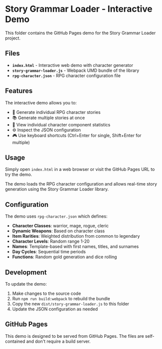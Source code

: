 # Story Grammar Loader - Interactive Demo

This folder contains the GitHub Pages demo for the Story Grammar Loader project.

## Files

- **`index.html`** - Interactive web demo with character generator
- **`story-grammar-loader.js`** - Webpack UMD bundle of the library
- **`rpg-character.json`** - RPG character configuration file

## Features

The interactive demo allows you to:

- 🎲 Generate individual RPG character stories
- 📚 Generate multiple stories at once
- 🎯 View individual character component statistics
- ⚙️ Inspect the JSON configuration
- 🎮 Use keyboard shortcuts (Ctrl+Enter for single, Shift+Enter for multiple)

## Usage

Simply open `index.html` in a web browser or visit the GitHub Pages URL to try the demo.

The demo loads the RPG character configuration and allows real-time story generation using the Story Grammar Loader library.

## Configuration

The demo uses `rpg-character.json` which defines:

- **Character Classes**: warrior, mage, rogue, cleric
- **Dynamic Weapons**: Based on character class
- **Item Rarities**: Weighted distribution from common to legendary
- **Character Levels**: Random range 1-20
- **Names**: Template-based with first names, titles, and surnames
- **Day Cycles**: Sequential time periods
- **Functions**: Random gold generation and dice rolling

## Development

To update the demo:

1. Make changes to the source code
2. Run `npm run build:webpack` to rebuild the bundle
3. Copy the new `dist/story-grammar-loader.js` to this folder
4. Update the JSON configuration as needed

## GitHub Pages

This demo is designed to be served from GitHub Pages. The files are self-contained and don't require a build server.

